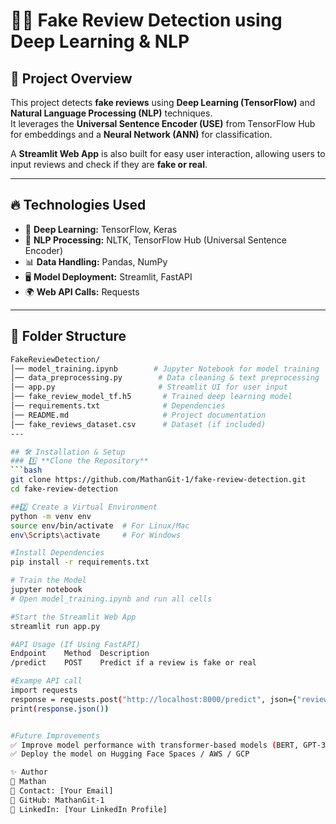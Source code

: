 # 🕵️‍♂️ Fake Review Detection using Deep Learning & NLP

## 📌 Project Overview
This project detects **fake reviews** using **Deep Learning (TensorFlow)** and **Natural Language Processing (NLP)** techniques.  
It leverages the **Universal Sentence Encoder (USE)** from TensorFlow Hub for embeddings and a **Neural Network (ANN)** for classification.  

A **Streamlit Web App** is also built for easy user interaction, allowing users to input reviews and check if they are **fake or real**.

---

## 🔥 Technologies Used
- 🧠 **Deep Learning:** TensorFlow, Keras
- 🔡 **NLP Processing:** NLTK, TensorFlow Hub (Universal Sentence Encoder)
- 📊 **Data Handling:** Pandas, NumPy
- 🖥 **Model Deployment:** Streamlit, FastAPI
- 🌍 **Web API Calls:** Requests

---

## 📂 Folder Structure
```bash
FakeReviewDetection/
│── model_training.ipynb        # Jupyter Notebook for model training
│── data_preprocessing.py        # Data cleaning & text preprocessing
│── app.py                       # Streamlit UI for user input
│── fake_review_model_tf.h5       # Trained deep learning model
│── requirements.txt              # Dependencies
│── README.md                     # Project documentation
│── fake_reviews_dataset.csv      # Dataset (if included)
---

## 🛠 Installation & Setup
### 1️⃣ **Clone the Repository**
```bash
git clone https://github.com/MathanGit-1/fake-review-detection.git
cd fake-review-detection

##2️⃣ Create a Virtual Environment
python -m venv env
source env/bin/activate  # For Linux/Mac
env\Scripts\activate     # For Windows

#Install Dependencies
pip install -r requirements.txt

# Train the Model
jupyter notebook
# Open model_training.ipynb and run all cells

#Start the Streamlit Web App
streamlit run app.py

#API Usage (If Using FastAPI)
Endpoint	Method	Description
/predict	POST	Predict if a review is fake or real

#Exampe API call
import requests
response = requests.post("http://localhost:8000/predict", json={"review": "This product is amazing!"})
print(response.json())


#Future Improvements
✅ Improve model performance with transformer-based models (BERT, GPT-3)
✅ Deploy the model on Hugging Face Spaces / AWS / GCP

✨ Author
👤 Mathan
📧 Contact: [Your Email]
🔗 GitHub: MathanGit-1
🔗 LinkedIn: [Your LinkedIn Profile]